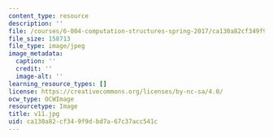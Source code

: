 ```yaml
---
content_type: resource
description: ''
file: /courses/6-004-computation-structures-spring-2017/ca130a82cf349f9dbd7a67c37acc541c_v11.jpg
file_size: 158713
file_type: image/jpeg
image_metadata:
  caption: ''
  credit: ''
  image-alt: ''
learning_resource_types: []
license: https://creativecommons.org/licenses/by-nc-sa/4.0/
ocw_type: OCWImage
resourcetype: Image
title: v11.jpg
uid: ca130a82-cf34-9f9d-bd7a-67c37acc541c
---
```

